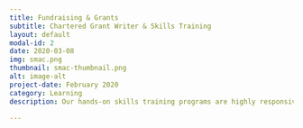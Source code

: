 ```yaml
---
title: Fundraising & Grants 
subtitle: Chartered Grant Writer & Skills Training 
layout: default
modal-id: 2
date: 2020-03-08
img: smac.png
thumbnail: smac-thumbnail.png
alt: image-alt
project-date: February 2020
category: Learning 
description: Our hands-on skills training programs are highly responsive to each organization's business processes. We offer the Chartered Grant Writer (R) designation and workshops to help professionals achieve breakthroughs with our proprietary curriculum.    

---
```

